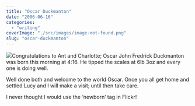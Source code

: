 ```yaml
---
title: "Oscar Duckmanton"
date: "2006-06-16"
categories: 
  - "writing"
coverImage: "./src/images/image-not-found.png"
slug: "oscar-duckmanton"
---
```


[![](/images/168422890_8302d1652f_m.jpg)](http://flickr.com/photos/70011121@N00/168422890 "Oscar")Congratulations to Ant and Charlotte; Oscar John Fredrick Duckmanton was born this morning at 4:16. He tipped the scales at 6lb 3oz and every one is doing well.

Well done both and welcome to the world Oscar. Once you all get home and settled Lucy and I will make a visit; until then take care.

I never thought I would use the ‘newborn’ tag in Flickr!
